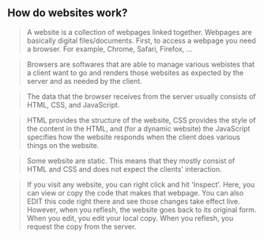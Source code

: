 
## How do websites work?

> A website is a collection of webpages linked together.
Webpages are basically digital files/documents.
First, to access a webpage you need a browser.
For example, Chrome, Safari, Firefox, ...

> Browsers are softwares that are able to manage various webistes
that a client want to go and renders those websites as expected by the
server and as needed by the client.

> The data that the browser receives from the server usually consists
of HTML, CSS, and JavaScript.

> HTML provides the structure of the website, CSS provides the style of the
content in the HTML, and (for a dynamic website) the JavaScript specifies how
the website responds when the client does various things on the website.

> Some website are static. This means that they mostly consist of HTML and CSS
and does not expect the clients' interaction.

> If you visit any website, you can right click and hit 'Inspect'.
Here, you can view or copy the code that makes that webpage.
You can also EDIT this code right there and see those changes take effect live.
However, when you reflesh, the website goes back to its original form.
When you edit, you edit your local copy.
When you reflesh, you request the copy from the server.
